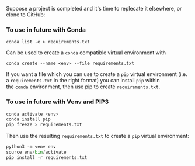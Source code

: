 Suppose a project is completed and it's time to replecate it elsewhere, or clone to GitHub:

### To use in future with Conda

`conda list -e > requirements.txt`

Can be used to create a `conda` compatible virtual environment with

`conda create --name <env> --file requirements.txt`


If you want a file which you can use to create a `pip` virtual environment (i.e. a `requirements.txt` in the right format) you can install `pip` within the `conda` environment, then use pip to create `requirements.txt`.


### To use in future with Venv and  PIP3

```python
conda activate <env>
conda install pip
pip freeze > requirements.txt
```

Then use the resulting `requirements.txt` to create a `pip` virtual environment:

```python
python3 -m venv env
source env/bin/activate
pip install -r requirements.txt
```